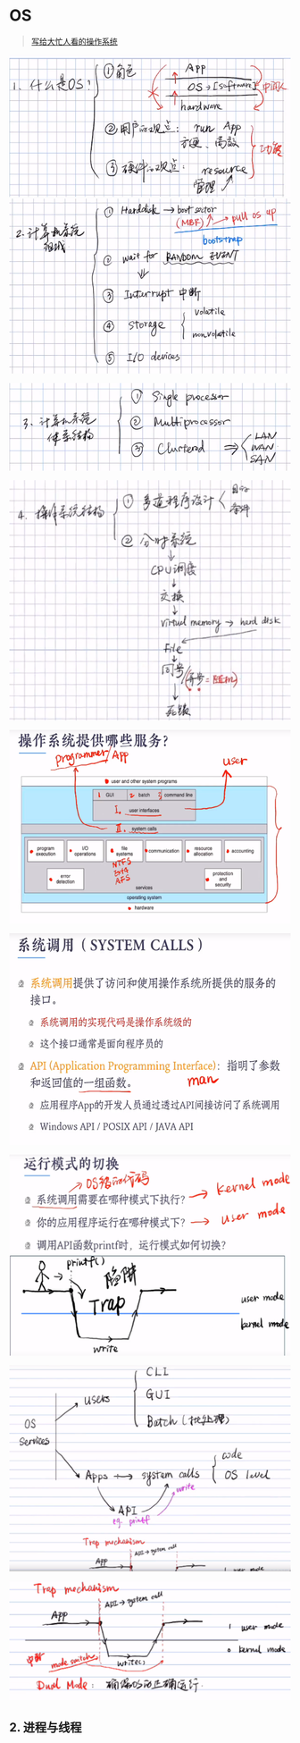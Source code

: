 # OS

> [写给大忙人看的操作系统](https://blog.csdn.net/qq_36894974/article/details/104554120?ops_request_misc=%7B%22request%5Fid%22%3A%22162388909916780262516694%22%2C%22scm%22%3A%2220140713.130102334.pc%5Fall.%22%7D&request_id=162388909916780262516694&biz_id=0&utm_medium=distribute.pc_search_result.none-task-blog-2~all~first_rank_v2~rank_v29-19-104554120.first_rank_v2_pc_rank_v29&utm_term=操作系统&spm=1018.2226.3001.4187)
>
> 



![image-20210729135931397](操作系统.assets/image-20210729135931397.png)![image-20210729140241908](操作系统.assets/image-20210729140241908.png)

![image-20210729140357844](操作系统.assets/image-20210729140357844.png)

![image-20210729140924921](操作系统.assets/image-20210729140924921.png)

![image-20210729141634565](操作系统.assets/image-20210729141634565.png)

![image-20210729143320224](操作系统.assets/image-20210729143320224.png)

![image-20210729144153527](操作系统.assets/image-20210729144153527.png)

![image-20210729152216744](操作系统.assets/image-20210729152216744.png)

![image-20210731101227012](操作系统.assets/image-20210731101227012.png)







## 2. 进程与线程

































